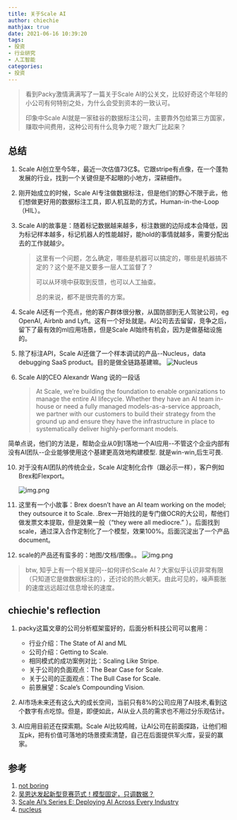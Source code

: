 ```yaml
---
title: 关于Scale AI
author: chiechie
mathjax: true
date: 2021-06-16 10:39:20
tags:
- 投资
- 行业研究
- 人工智能
categories: 
- 投资
---
```


> 看到Packy激情满满写了一篇关于Scale AI的公关文，比较好奇这个年轻的小公司有何特别之处，为什么会受到资本的一致认可。
>
> 印象中Scale AI就是一家硅谷的数据标注公司，主要靠外包给第三方国家，赚取中间费用，这种公司有什么竞争力呢？跟大厂比起来？

## 总结
1. Scale AI创立至今5年，最近一次估值73亿$。它跟stripe有点像，在一个蓬勃发展的行业，找到一个关键但是不起眼的小地方，深耕细作。
2. 刚开始成立的时候，Scale AI专注做数据标注，但是他们的野心不限于此，他们想做更好用的数据标注工具，即人机互助的方式，Human-in-the-Loop（HIL）。 
3. Scale AI的故事是：随着标记数据越来越多，标注数据的边际成本会降低，因为标记样本越多，标记机器人的性能越好，能hold的事情就越多，需要分配出去的工作就越少。
   
    > 这里有一个问题，怎么确定，哪些是机器可以搞定的，哪些是机器搞不定的？这个是不是又要多一层人工监督了？
    >  
    > 可以从环境中获取到反馈，也可以人工抽查。
    >  
    > 总的来说，都不是很完善的方案。
4. Scale AI还有一个亮点，他的客户群体很分散，从国防部到无人驾驶公司，eg OpenAI, Airbnb and Lyft。这有一个好处就是。AI公司去去留留，竞争之后，留下了最有效的ml应用场景，但是Scale AI始终有机会，因为是做基础设施的。
8. 除了标注API，Scale AI还做了一个样本调试的产品--Nucleus，data debugging SaaS product。目的是做全链路基建嘛。
![Nucleus](./img.png)
9. Scale AI的CEO Alexandr Wang 说的一段话

    > At Scale, we’re building the foundation to enable organizations to manage the entire AI lifecycle. Whether they have an AI team in-house or need a fully managed models-as-a-service approach, we partner with our customers to build their strategy from the ground up and ensure they have the infrastructure in place to systematically deliver highly-performant models.

简单点说，他们的方法是，帮助企业从0到1落地一个AI应用--不管这个企业内部有没有AI团队--企业能够使用这个基建更高效地构建模型. 就是win-win,后生可畏.

10. 对于没有AI团队的传统企业，Scale AI定制化合作（跟必示一样），客户例如Brex和Flexport。
    
    ![img.png](./img1.png)
11. 这里有一个小故事：Brex doesn’t have an AI team working on the model; they outsource it to Scale.
.Brex一开始找的是专门做OCR的大公司，帮他们做发票文本提取，但是效果一般（“they were all mediocre.” ）。后面找到scale，通过深入合作定制化了一个模型，效果100%。后面沉淀出了一个产品document。
12. scale的产品还有蛮多的：地图/文档/图像。。
    ![img.png](img2.png)

> btw, 知乎上有一个相关提问--如何评价Scale AI？大家似乎认识非常有限（只知道它是做数据标注的），还讨论的热火朝天。由此可见的，噪声膨胀的速度远远超过信息增长的速度。


## chiechie's reflection
1. packy这篇文章的公司分析框架蛮好的，后面分析科技公司可以套用：

    - 行业介绍：The State of AI and ML
    - 公司介绍：Getting to Scale. 
    - 相同模式的成功案例对比：Scaling Like Stripe.
    - 关于公司的负面观点：The Bear Case for Scale.
    - 关于公司的正面观点：The Bull Case for Scale.
    - 前景展望：Scale’s Compounding Vision.
2. AI市场未来还有这么大的成长空间，当前只有8%的公司应用了AI技术,看到这个数字有点吃惊。但是，即便如此，AI从业人员的需求也不用过分乐观估计。
3. AI应用目前还在探索期。Scale AI比较鸡贼，让AI公司在前面探路，让他们相互pk，把有价值可落地的场景摸索清楚，自己在后面提供军火库，妥妥的赢家。

## 参考
1. [not boring](https://www.notboring.co/p/scale-rational-in-the-fullness-of)
2. [吴恩达发起新型竞赛范式！模型固定，只调数据？](https://zhuanlan.zhihu.com/p/384012257)
3. [Scale AI’s Series E: Deploying AI Across Every Industry](https://scale.com/blog/series-e)
4. [nucleus](https://dashboard.scale.com/nucleus/)